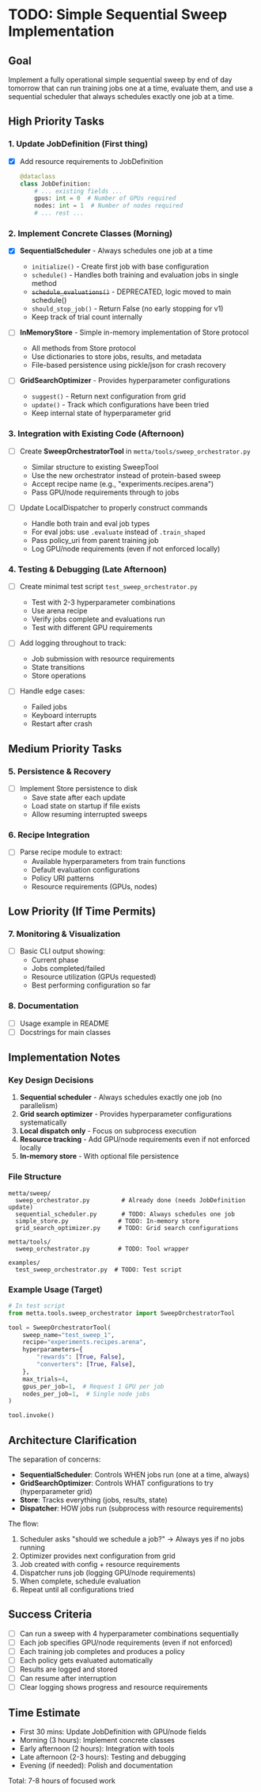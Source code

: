 # TODO: Simple Sequential Sweep Implementation

## Goal
Implement a fully operational simple sequential sweep by end of day tomorrow that can run training jobs one at a time, evaluate them, and use a sequential scheduler that always schedules exactly one job at a time.

## High Priority Tasks

### 1. Update JobDefinition (First thing)
- [x] Add resource requirements to JobDefinition
  ```python
  @dataclass
  class JobDefinition:
      # ... existing fields ...
      gpus: int = 0  # Number of GPUs required
      nodes: int = 1  # Number of nodes required
      # ... rest ...
  ```

### 2. Implement Concrete Classes (Morning)
- [x] **SequentialScheduler** - Always schedules one job at a time
  - `initialize()` - Create first job with base configuration
  - `schedule()` - Handles both training and evaluation jobs in single method
  - ~~`schedule_evaluations()`~~ - DEPRECATED, logic moved to main schedule()
  - `should_stop_job()` - Return False (no early stopping for v1)
  - Keep track of trial count internally
  
- [ ] **InMemoryStore** - Simple in-memory implementation of Store protocol
  - All methods from Store protocol
  - Use dictionaries to store jobs, results, and metadata
  - File-based persistence using pickle/json for crash recovery
  
- [ ] **GridSearchOptimizer** - Provides hyperparameter configurations
  - `suggest()` - Return next configuration from grid
  - `update()` - Track which configurations have been tried
  - Keep internal state of hyperparameter grid

### 3. Integration with Existing Code (Afternoon)
- [ ] Create **SweepOrchestratorTool** in `metta/tools/sweep_orchestrator.py`
  - Similar structure to existing SweepTool
  - Use the new orchestrator instead of protein-based sweep
  - Accept recipe name (e.g., "experiments.recipes.arena")
  - Pass GPU/node requirements through to jobs
  
- [ ] Update LocalDispatcher to properly construct commands
  - Handle both train and eval job types
  - For eval jobs: use `.evaluate` instead of `.train_shaped`
  - Pass policy_uri from parent training job
  - Log GPU/node requirements (even if not enforced locally)

### 4. Testing & Debugging (Late Afternoon)
- [ ] Create minimal test script `test_sweep_orchestrator.py`
  - Test with 2-3 hyperparameter combinations
  - Use arena recipe
  - Verify jobs complete and evaluations run
  - Test with different GPU requirements
  
- [ ] Add logging throughout to track:
  - Job submission with resource requirements
  - State transitions
  - Store operations
  
- [ ] Handle edge cases:
  - Failed jobs
  - Keyboard interrupts
  - Restart after crash

## Medium Priority Tasks

### 5. Persistence & Recovery
- [ ] Implement Store persistence to disk
  - Save state after each update
  - Load state on startup if file exists
  - Allow resuming interrupted sweeps

### 6. Recipe Integration  
- [ ] Parse recipe module to extract:
  - Available hyperparameters from train functions
  - Default evaluation configurations
  - Policy URI patterns
  - Resource requirements (GPUs, nodes)

## Low Priority (If Time Permits)

### 7. Monitoring & Visualization
- [ ] Basic CLI output showing:
  - Current phase
  - Jobs completed/failed
  - Resource utilization (GPUs requested)
  - Best performing configuration so far
  
### 8. Documentation
- [ ] Usage example in README
- [ ] Docstrings for main classes

## Implementation Notes

### Key Design Decisions
1. **Sequential scheduler** - Always schedules exactly one job (no parallelism)
2. **Grid search optimizer** - Provides hyperparameter configurations systematically
3. **Local dispatch only** - Focus on subprocess execution
4. **Resource tracking** - Add GPU/node requirements even if not enforced locally
5. **In-memory store** - With optional file persistence

### File Structure
```
metta/sweep/
  sweep_orchestrator.py         # Already done (needs JobDefinition update)
  sequential_scheduler.py       # TODO: Always schedules one job
  simple_store.py              # TODO: In-memory store
  grid_search_optimizer.py     # TODO: Grid search configurations
  
metta/tools/
  sweep_orchestrator.py        # TODO: Tool wrapper

examples/
  test_sweep_orchestrator.py  # TODO: Test script
```

### Example Usage (Target)
```python
# In test script
from metta.tools.sweep_orchestrator import SweepOrchestratorTool

tool = SweepOrchestratorTool(
    sweep_name="test_sweep_1",
    recipe="experiments.recipes.arena",
    hyperparameters={
        "rewards": [True, False],
        "converters": [True, False],
    },
    max_trials=4,
    gpus_per_job=1,  # Request 1 GPU per job
    nodes_per_job=1,  # Single node jobs
)

tool.invoke()
```

## Architecture Clarification

The separation of concerns:
- **SequentialScheduler**: Controls WHEN jobs run (one at a time, always)
- **GridSearchOptimizer**: Controls WHAT configurations to try (hyperparameter grid)
- **Store**: Tracks everything (jobs, results, state)
- **Dispatcher**: HOW jobs run (subprocess with resource requirements)

The flow:
1. Scheduler asks "should we schedule a job?" → Always yes if no jobs running
2. Optimizer provides next configuration from grid
3. Job created with config + resource requirements
4. Dispatcher runs job (logging GPU/node requirements)
5. When complete, schedule evaluation
6. Repeat until all configurations tried

## Success Criteria
- [ ] Can run a sweep with 4 hyperparameter combinations sequentially
- [ ] Each job specifies GPU/node requirements (even if not enforced)
- [ ] Each training job completes and produces a policy
- [ ] Each policy gets evaluated automatically
- [ ] Results are logged and stored
- [ ] Can resume after interruption
- [ ] Clear logging shows progress and resource requirements

## Time Estimate
- First 30 mins: Update JobDefinition with GPU/node fields
- Morning (3 hours): Implement concrete classes
- Early afternoon (2 hours): Integration with tools
- Late afternoon (2-3 hours): Testing and debugging
- Evening (if needed): Polish and documentation

Total: 7-8 hours of focused work
